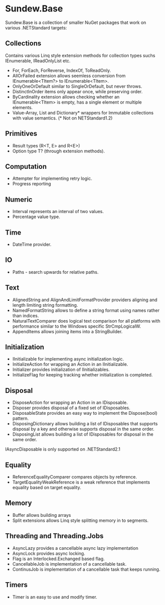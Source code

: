# Sundew.Base

Sundew.Base is a collection of smaller NuGet packages that work on various .NETStandard targets:

## Collections
Contains various Linq style extension methods for collection types suchs IEnumerable, IReadOnlyList etc.
* For, ForEach, ForReverse, IndexOf, ToReadOnly.
* AllOrFailed extension allows seemless conversion from IEnumerable<TItem?> to IEnumerable\<TItem\>.
* OnlyOneOrDefault similar to SingleOrDefault, but never throws.
* DistinctInOrder items only appear once, while preserving order.
* ByCardinality extension allows checking whether an IEnumerable\<TItem\> is empty, has a single element or multiple elements.
* Value-Array, List and Dictionary* wrappers for Immutable collections with value semantics. (* Not on NETStandard1.2)

## Primitives
* Result types (R\<T, E\> and R\<E\>)
* Option type T? (through extension methods).

## Computation
* Attempter for implementing retry logic.
* Progress reporting

## Numeric
* Interval represents an interval of two values.
* Percentage value type.

## Time
* DateTime provider.

## IO
* Paths - search upwards for relative paths.

## Text
* AlignedString and AlignAndLimitFormatProvider providers aligning and length limiting string formatting.
* NamedFormatString allows to define a string format using names rather than indices.
* NaturalTextComparer does logical text comparison for all platforms with performance similar to the Windows specific StrCmpLogicalW.
* AppendItems allows joining items into a StringBuilder.

## Initialization
* IInitializable for implementing async initialization logic.
* InitializeAction for wrapping an Action in an IInitializable.
* Initializer provides initialization of IInitializables.
* InitializeFlag for keeping tracking whether initialization is completed.

## Disposal
* DisposeAction for wrapping an Action in an IDisposable.
* Disposer provides disposal of a fixed set of IDisposables.
* DisposableState provides an easy way to implement the Dispose(bool) pattern.
* DisposingDictionary allows building a list of IDisposables that supports disposal by a key and otherwise supports disposal in the same order.
* DisposingList allows building a list of IDisposables for disposal in the same order.

IAsyncDisposable is only supported on .NETStandard2.1
## Equality
* ReferenceEqualityComparer compares objects by reference.
* TargetEqualityWeakReference is a weak reference that implements equality based on target equality.

## Memory
* Buffer allows building arrays
* Split extensions allows Linq style splitting memory in to segments.

## Threading and Threading.Jobs
* AsyncLazy provides a cancellable async lazy implementation
* AsyncLock provides async locking.
* Flag is an Interlocked.Exchanged based flag.
* CancellableJob is implementation of a cancellable task.
* ContinusJob is implementation of a cancellable task that keeps running.

## Timers
* Timer is an easy to use and modify timer.
